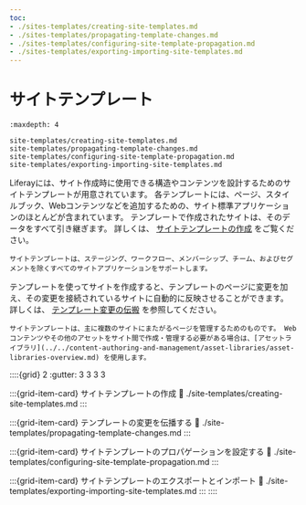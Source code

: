 ```yaml
---
toc:
- ./sites-templates/creating-site-templates.md
- ./sites-templates/propagating-template-changes.md
- ./sites-templates/configuring-site-template-propagation.md
- ./sites-templates/exporting-importing-site-templates.md
---
```


# サイトテンプレート

```{toctree}
:maxdepth: 4

site-templates/creating-site-templates.md
site-templates/propagating-template-changes.md
site-templates/configuring-site-template-propagation.md
site-templates/exporting-importing-site-templates.md
```

Liferayには、サイト作成時に使用できる構造やコンテンツを設計するためのサイトテンプレートが用意されています。 各テンプレートには、ページ、スタイルブック、Webコンテンツなどを追加するための、サイト標準アプリケーションのほとんどが含まれています。 テンプレートで作成されたサイトは、そのデータをすべて引き継ぎます。 詳しくは、 [サイトテンプレートの作成](./site-templates/creating-site-templates.md) をご覧ください。

```{note}
サイトテンプレートは、ステージング、ワークフロー、メンバーシップ、チーム、およびセグメントを除くすべてのサイトアプリケーションをサポートします。
```

テンプレートを使ってサイトを作成すると、テンプレートのページに変更を加え、その変更を接続されているサイトに自動的に反映させることができます。 詳しくは、 [テンプレート変更の伝搬](./site-templates/propagating-template-changes.md) を参照してください。

```{important}
サイトテンプレートは、主に複数のサイトにまたがるページを管理するためのものです。 Webコンテンツやその他のアセットをサイト間で作成・管理する必要がある場合は、[アセットライブラリ](../../content-authoring-and-management/asset-libraries/asset-libraries-overview.md) を使用します。
```

::::{grid} 2
:gutter: 3 3 3 3

:::{grid-item-card} サイトテンプレートの作成
:link: ./site-templates/creating-site-templates.md
:::

:::{grid-item-card} テンプレートの変更を伝播する
:link: ./site-templates/propagating-template-changes.md
:::

:::{grid-item-card} サイトテンプレートのプロパゲーションを設定する
:link: ./site-templates/configuring-site-template-propagation.md
:::

:::{grid-item-card} サイトテンプレートのエクスポートとインポート
:link: ./site-templates/exporting-importing-site-templates.md
:::
::::
